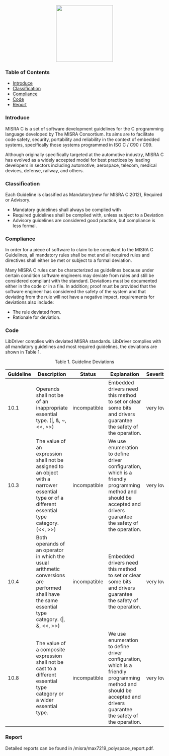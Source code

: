 <div align=center>
<img src="/doc/image/misra.svg" width="180" height="180"/>
</div>

### Table of Contents

  - [Introduce](#Introduce)
  - [Classification](#Classification)
  - [Compliance](#Compliance)
  - [Code](#Code)
  - [Report](#Report)

### Introduce

MISRA C is a set of software development guidelines for the C programming language developed by The MISRA Consortium. Its aims are to facilitate code safety, security, portability and reliability in the context of embedded systems, specifically those systems programmed in ISO C / C90 / C99.

Although originally specifically targeted at the automotive industry, MISRA C has evolved as a widely accepted model for best practices by leading developers in sectors including automotive, aerospace, telecom, medical devices, defense, railway, and others.

### Classification

Each Guideline is classified as Mandatory(new for MISRA C:2012), Required or Advisory.

- Mandatory guidelines shall always be complied with
- Required guidelines shall be complied with, unless subject to a Deviation
- Advisory guidelines are considered good practice, but compliance is less formal.

### Compliance

In order for a piece of software to claim to be compliant to the MISRA C Guidelines, all mandatory rules shall be met and all required rules and directives shall either be met or subject to a formal deviation.

Many MISRA C rules can be characterized as guidelines because under certain condition software engineers may deviate from rules and still be considered compliant with the standard. Deviations must be documented either in the code or in a file. In addition; proof must be provided that the software engineer has considered the safety of the system and that deviating from the rule will not have a negative impact, requirements for deviations also include:

- The rule deviated from.
- Rationale for deviation.

### Code

LibDriver complies with deviated MISRA standards. LibDriver complies with all mandatory guidelines and most required guidelines, the deviations are shown in Table 1.

<div align=center> Table 1. Guideline Deviations </div>

| Guideline | Description                                                  | Status       | Explanation                                                  | Severity |
| --------- | ------------------------------------------------------------ | ------------ | ------------------------------------------------------------ | -------- |
| 10.1      | Operands shall not be of an inappropriate essential type. (\|, &, ~, <<, >>) | incompatible | Embedded drivers need this method to set or clear some bits and drivers guarantee the safety of the operation. | very low |
| 10.3      | The value of an expression shall not be assigned to an object with a narrower essential type or of a different essential type category.  (<<, >>) | incompatible | We use enumeration to define driver configuration, which is a friendly programming method and should be accepted and drivers guarantee the safety of the operation. | very low |
| 10.4      | Both operands of an operator in which the usual arithmetic conversions are performed shall have the same essential type category.  (\|, &, <<, >>) | incompatible | Embedded drivers need this method to set or clear some bits and drivers guarantee the safety of the operation. | very low |
| 10.8      | The value of a composite expression shall not be cast to a different essential type category or a wider essential type. | incompatible | We use enumeration to define driver configuration, which is a friendly programming method and should be accepted and drivers guarantee the safety of the operation. | very low |

### Report

Detailed reports can be found in /misra/max7219_polyspace_report.pdf.
